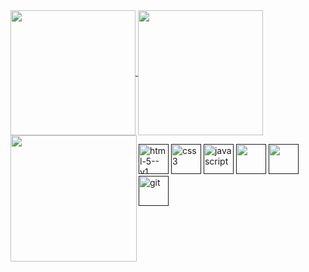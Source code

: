 <a href="#">
  <img height=200 align="center" src="https://my-stats-43gk.vercel.app/api?username=notoriouswin&show_icons=true&theme=gotham&hide=contribs,issues&show=discussions_answered&rank_icon=github&include_all_commits=true&card_width=150" />
</a>
<a href="#">
  <img height=200 align="center" src="https://my-stats-43gk.vercel.app/api/top-langs/?username=notoriouswin&hide=html,scss,css&langs_count=8&layout=compact&theme=gotham&card_width=150" />
</a>

<img align="left" height=202 src="https://github-readme-streak-stats-git-main-davids-projects-ad77adcc.vercel.app/?user=notoriouswin&theme=gotham"/>
<!-- <img align="left" height=97 src="https://github-profile-trophy.vercel.app/?username=notoriouswin&theme=onestar&no-frame=true&title=Stars,Followers,Commits&column=-1"/> -->

<p align="left">
  <a href=><img width="48" height="48" src="https://img.icons8.com/color/48/html-5--v1.png" alt="html-5--v1"/></a>
  <a href=><img width="48" height="48" src="https://img.icons8.com/color/48/css3.png" alt="css3"/></a>
  <a href=><img width="48" height="48" src="https://img.icons8.com/fluency/48/javascript.png" alt="javascript"/></a>
  <a href=><img width="48" height="48" src="https://img.icons8.com/?size=100&id=54087&format=png&color=000000"/></a>
  <a href=><img width="48" height="48" src="https://img.icons8.com/?size=100&id=QBqFNfPPB2Kx&format=png&color=000000"/></a>
   <a href=><img width="48" height="48" src="https://img.icons8.com/color/48/git.png" alt="git"/></a>
</p>
